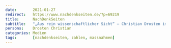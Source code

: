 ```yaml
---
date:       2021-01-27
redirect:   https://www.nachdenkseiten.de/?p=69219
title:      NachDenkSeiten
subtitle:   "„Aus rein wissenschaftlicher Sicht“ – Christian Drosten im Tagesthemen-Interview"
persons:    Drosten Christian
categories: Medien
tags:       [nachdenkseiten, zahlen, massnahmen]
---
```

